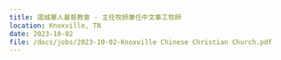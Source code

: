 ```yaml
---
title: 諾城華人基督教會 - 主任牧師兼任中文事工牧師
location: Knoxville, TN
date: 2023-10-02
file: /docs/jobs/2023-10-02-Knoxville Chinese Christian Church.pdf
---
```

